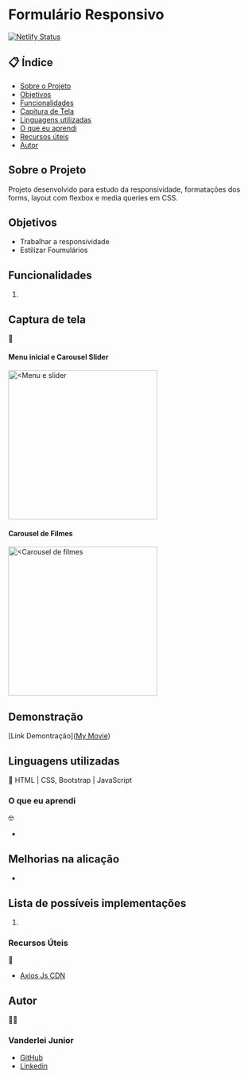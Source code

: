 # Formulário Responsivo

[![Netlify Status](https://api.netlify.com/api/v1/badges/d95d4b6c-ed0f-4027-b099-d2d6b61067fa/deploy-status)](https://app.netlify.com/sites/form-responsive2023/deploys)

##  📋 Índice


- <a href="#sobre-o-projeto">Sobre o Projeto</a>
- <a href="#objetivos">Objetivos</a>
- <a href="#funcionalidades">Funcionalidades</a>
- <a href="#captura-de-tela">Capitura de Tela</a>
- <a href="#linguagens-utilizadas">Linguagens utilizadas</a>
- <a href="#o-que-eu-aprendi">O que eu aprendi</a>
- <a href="#recursos-úteis">Recursos úteis</a>
- <a href="#autor">Autor</a>

##  Sobre o Projeto

 Projeto desenvolvido para estudo da responsividade, formatações dos forms, layout com flexbox e media queries em CSS.



##  Objetivos

- Trabalhar a responsividade
- Estilizar Foumulários


## Funcionalidades

1. 


## Captura de tela 
📸

#### Menu inicial e Carousel Slider
<img style="width:300px" src="./assets/" alt="<Menu e slider">

#### Carousel de Filmes
<img style="width:300px" src="./assets/" alt="<Carousel de filmes">




## Demonstração

[Link Demontração](<a href="">My Movie</a>)


## Linguagens utilizadas
📝
HTML | CSS, Bootstrap | JavaScript

###  O que eu aprendi
🤓

- 



## Melhorias na alicação

- 


## Lista de possíveis implementações

1. 

###   Recursos Úteis
🔧
- <a href="">Axios Js CDN</a>


##   Autor
🧑‍💻

### Vanderlei Junior
- <a href="https://github.com/VanderleiGeronimoJunior">GitHub</a>
- <a href="https://www.linkedin.com/in/vanderlei-junior-b9956686/">Linkedin</a>


